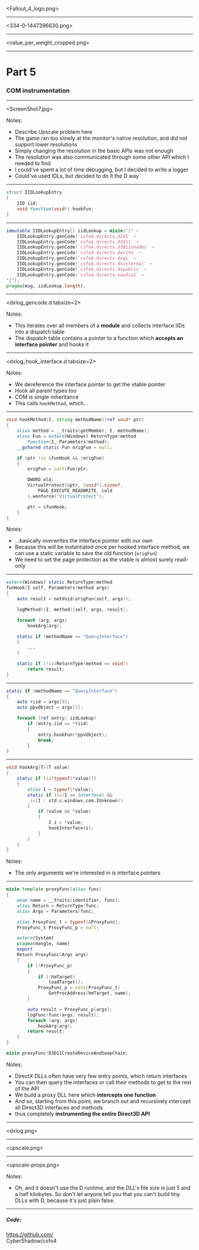 <Fallout_4_logo.png>

----

<334-0-1447396630.png>

----

<value_per_weight_cropped.png>

----

# Part 5

### COM instrumentation

----

<ScreenShot7.jpg>

Notes:
- Describe Upscale problem here
- The game ran too slowly at the monitor's native resolution, and did not support lower resolutions
- Simply changing the resolution in the basic APIs was not enough
- The resolution was also communicated through some other API which I needed to find
- I could've spent a lot of time debugging, but I decided to write a logger
- Could've used IDLs, but decided to do it the D way

----

```d
struct IIDLookupEntry
{
	IID iid;
	void function(void*) hookFun;
}
```

----

```d
immutable IIDLookupEntry[] iidLookup = mixin("[" ~
	IIDLookupEntry.genCode!`csfo4.directx.d2d1` ~
	IIDLookupEntry.genCode!`csfo4.directx.d3d11` ~
	IIDLookupEntry.genCode!`csfo4.directx.d3d11shader` ~
	IIDLookupEntry.genCode!`csfo4.directx.dwrite` ~
	IIDLookupEntry.genCode!`csfo4.directx.dxgi` ~
	IIDLookupEntry.genCode!`csfo4.directx.dxinternal` ~
	IIDLookupEntry.genCode!`csfo4.directx.dxpublic` ~
	IIDLookupEntry.genCode!`csfo4.directx.xaudio2` ~
"]");
pragma(msg, iidLookup.length);
```

<style> <ID> pre { font-size: 40%; } </style>

----

<dxlog_gencode.d tabsize=2>

<style> <ID> pre { font-size: 35%; } </style>

Notes:
- This iterates over all members of a **module** and collects interface IIDs into a dispatch table
- The dispatch table contains a pointer to a function which **accepts an interface pointer** and hooks it

----

<dxlog_hook_interface.d tabsize=2>

<style> <ID> pre { font-size: 45%; } </style>

Notes:
- We dereference the interface pointer to get the vtable pointer
- Hook all parent types too
- COM is single-inheritance
- This calls `hookMethod`, which...

----

```d
void hookMethod(I, string methodName)(ref void* ptr)
{
	alias method = __traits(getMember, I, methodName);
	alias Fun = extern(Windows) ReturnType!method 
		function(I, Parameters!method);
	__gshared static Fun origFun = null;

	if (ptr !is &funHook && !origFun)
	{
		origFun = cast(Fun)ptr;

		DWORD old;
		VirtualProtect(&ptr, (void*).sizeof, 
			PAGE_EXECUTE_READWRITE, &old
		).wenforce("VirtualProtect");

		ptr = &funHook;
	}
}
```

<style> <ID> pre { font-size: 45%; } </style>

Notes:
- ...basically overwrites the interface pointer with our own
- Because this will be instantiated once per hooked interface method, we can use a static variable to save the old function (`origFun`)
- We need to set the page protection as the vtable is almost surely read-only

----

```d
extern(Windows) static ReturnType!method 
funHook(I self, Parameters!method args)
{
	auto result = notVoid(origFun(self, args));

	logMethod!(I, method)(self, args, result);

	foreach (arg; args)
		hookArg(arg);

	static if (methodName == "QueryInterface")
	{
		...
	}

	static if (!is(ReturnType!method == void))
		return result;
}
```

<style> <ID> pre { font-size: 45%; } </style>

----

```d
static if (methodName == "QueryInterface")
{
	auto riid = args[0];
	auto ppvObject = args[1];

	foreach (ref entry; iidLookup)
		if (entry.iid == *riid)
		{
			entry.hookFun(*ppvObject);
			break;
		}
}
```

----


```d
void hookArg(T)(T value)
{
	static if (is(typeof(*value)))
	{
		alias I = typeof(*value);
		static if (is(I == interface) &&
		 is(I : std.c.windows.com.IUnknown))
		{
			if (value && *value)
			{
				I i = *value;
				hookInterface(i);
			}
		}
	}
}
```

<style> <ID> pre { font-size: 52%; } </style>

Notes:
- The only arguments we're interested in is interface pointers

----

```d
mixin template proxyFunc(alias func)
{
	enum name = __traits(identifier, func);
	alias Return = ReturnType!func;
	alias Args = Parameters!func;

	alias ProxyFunc_t = typeof(&ProxyFunc);
	ProxyFunc_t ProxyFunc_p = null;

	extern(System)
	pragma(mangle, name)
	export
	Return ProxyFunc(Args args)
	{
		if (!ProxyFunc_p)
		{
			if (!hmTarget)
				loadTarget();
			ProxyFunc_p = cast(ProxyFunc_t)
				GetProcAddress(hmTarget, name);
		}

		auto result = ProxyFunc_p(args);
		logFunc!func(args, result);
		foreach (arg; args)
			hookArg(arg);
		return result;
	}
}

mixin proxyFunc!D3D11CreateDeviceAndSwapChain;
```

<style> <ID> pre { font-size: 25%; } </style>

Notes:
- DirectX DLLs often have very few entry points, which return interfaces 
- You can then query the interfaces or call their methods to get to the rest of the API
- We build a proxy DLL here which **intercepts one function**
- And so, starting from this point, we branch out and recursively intercept all Direct3D interfaces and methods
- thus completely **instrumenting the entire Direct3D API**

----

<dxlog.png>

----

<upscale.png>

----

<upscale-props.png>

<style> <ID> img { height: 450px; margin-top: -30px !important; } </style>

Notes:

- Oh, and it doesn't use the D runtime, and the DLL's file size is
  just 5 and a half kilobytes. So don't let anyone tell you that you
  can't build tiny DLLs with D, because it's just plain false.

----

##### Code:

<a href="https://github.com/CyberShadow/csfo4">https://github.com/<br>CyberShadow/csfo4</a>
